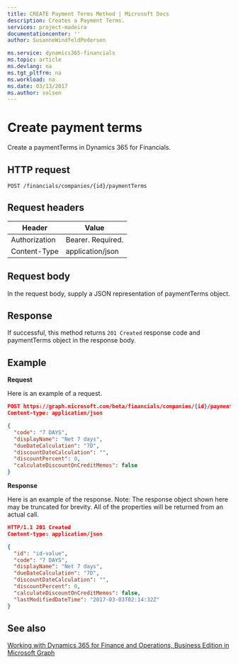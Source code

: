 ```yaml
---
title: CREATE Payment Terms Method | Microsoft Docs
description: Creates a Payment Terms.
services: project-madeira
documentationcenter: ''
author: SusanneWindfeldPedersen

ms.service: dynamics365-financials
ms.topic: article
ms.devlang: na
ms.tgt_pltfrm: na
ms.workload: na
ms.date: 03/13/2017
ms.author: solsen
---
```


# Create payment terms
Create a paymentTerms in Dynamics 365 for Financials.

## HTTP request
```
POST /financials/companies/{id}/paymentTerms
```

## Request headers
|Header|Value|
|------|-----|
|Authorization  |Bearer. Required.    |
|Content-Type  |application/json    |

## Request body
In the request body, supply a JSON representation of paymentTerms object.

## Response
If successful, this method returns ```201 Created``` response code and paymentTerms object in the response body.

## Example

**Request**

Here is an example of a request.

```json
POST https://graph.microsoft.com/beta/financials/companies/{id}/paymentTerms
Content-type: application/json

{
  "code": "7 DAYS",
  "displayName": "Net 7 days",
  "dueDateCalculation": "7D",
  "discountDateCalculation": "",
  "discountPercent": 0,
  "calculateDiscountOnCreditMemos": false
}
```

**Response**

Here is an example of the response. Note: The response object shown here may be truncated for brevity. All of the properties will be returned from an actual call.

```json
HTTP/1.1 201 Created
Content-type: application/json

{
  "id": "id-value",
  "code": "7 DAYS",
  "displayName": "Net 7 days",
  "dueDateCalculation": "7D",
  "discountDateCalculation": "",
  "discountPercent": 0,
  "calculateDiscountOnCreditMemos": false,
  "lastModifiedDateTime": "2017-03-03T02:14:32Z"
}

```



## See also
[Working with Dynamics 365 for Finance and Operations, Business Edition in Microsoft Graph](../resource_types/dynamics_overview.md) 